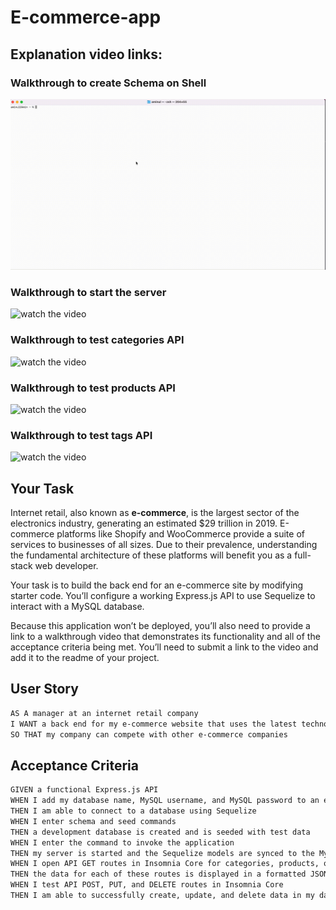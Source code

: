 # E-commerce-app

## Explanation video links: 

### Walkthrough to create Schema on Shell
![watch the video](https://github.com/ausamindec/e-commerce-backend/blob/main/assets/schema_creation_on_shell.gif)


### Walkthrough to start the server

![watch the video](https://github.com/ausamindec/e-commerce-backend/blob/main/assets/e_commerce_app_start.gif)

### Walkthrough to test categories API

![watch the video](https://github.com/ausamindec/e-commerce-backend/blob/main/assets/categories_API_testing.gif)

### Walkthrough to test products API

![watch the video](https://github.com/ausamindec/e-commerce-backend/blob/main/assets/products_API_Testing.gif)

### Walkthrough to test tags API

![watch the video](https://github.com/ausamindec/e-commerce-backend/blob/main/assets/tags_API_Testing.gif)

## Your Task

Internet retail, also known as **e-commerce**, is the largest sector of the electronics industry, generating an estimated $29 trillion in 2019. E-commerce platforms like Shopify and WooCommerce provide a suite of services to businesses of all sizes. Due to their prevalence, understanding the fundamental architecture of these platforms will benefit you as a full-stack web developer.

Your task is to build the back end for an e-commerce site by modifying starter code. You’ll configure a working Express.js API to use Sequelize to interact with a MySQL database.

Because this application won’t be deployed, you’ll also need to provide a link to a walkthrough video that demonstrates its functionality and all of the acceptance criteria being met. You’ll need to submit a link to the video and add it to the readme of your project.

## User Story

```md
AS A manager at an internet retail company
I WANT a back end for my e-commerce website that uses the latest technologies
SO THAT my company can compete with other e-commerce companies
```

## Acceptance Criteria

```md
GIVEN a functional Express.js API
WHEN I add my database name, MySQL username, and MySQL password to an environment variable file
THEN I am able to connect to a database using Sequelize
WHEN I enter schema and seed commands
THEN a development database is created and is seeded with test data
WHEN I enter the command to invoke the application
THEN my server is started and the Sequelize models are synced to the MySQL database
WHEN I open API GET routes in Insomnia Core for categories, products, or tags
THEN the data for each of these routes is displayed in a formatted JSON
WHEN I test API POST, PUT, and DELETE routes in Insomnia Core
THEN I am able to successfully create, update, and delete data in my database
```
